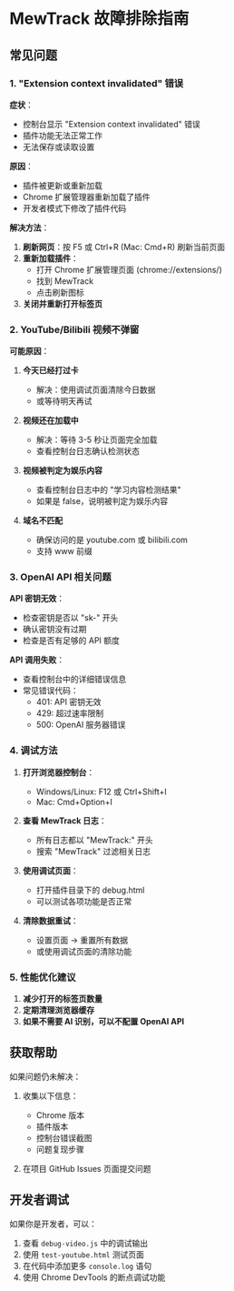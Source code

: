 # MewTrack 故障排除指南

## 常见问题

### 1. "Extension context invalidated" 错误

**症状**：
- 控制台显示 "Extension context invalidated" 错误
- 插件功能无法正常工作
- 无法保存或读取设置

**原因**：
- 插件被更新或重新加载
- Chrome 扩展管理器重新加载了插件
- 开发者模式下修改了插件代码

**解决方法**：
1. **刷新网页**：按 F5 或 Ctrl+R (Mac: Cmd+R) 刷新当前页面
2. **重新加载插件**：
   - 打开 Chrome 扩展管理页面 (chrome://extensions/)
   - 找到 MewTrack
   - 点击刷新图标
3. **关闭并重新打开标签页**

### 2. YouTube/Bilibili 视频不弹窗

**可能原因**：

1. **今天已经打过卡**
   - 解决：使用调试页面清除今日数据
   - 或等待明天再试

2. **视频还在加载中**
   - 解决：等待 3-5 秒让页面完全加载
   - 查看控制台日志确认检测状态

3. **视频被判定为娱乐内容**
   - 查看控制台日志中的 "学习内容检测结果"
   - 如果是 false，说明被判定为娱乐内容

4. **域名不匹配**
   - 确保访问的是 youtube.com 或 bilibili.com
   - 支持 www 前缀

### 3. OpenAI API 相关问题

**API 密钥无效**：
- 检查密钥是否以 "sk-" 开头
- 确认密钥没有过期
- 检查是否有足够的 API 额度

**API 调用失败**：
- 查看控制台中的详细错误信息
- 常见错误代码：
  - 401: API 密钥无效
  - 429: 超过速率限制
  - 500: OpenAI 服务器错误

### 4. 调试方法

1. **打开浏览器控制台**：
   - Windows/Linux: F12 或 Ctrl+Shift+I
   - Mac: Cmd+Option+I

2. **查看 MewTrack 日志**：
   - 所有日志都以 "MewTrack:" 开头
   - 搜索 "MewTrack" 过滤相关日志

3. **使用调试页面**：
   - 打开插件目录下的 debug.html
   - 可以测试各项功能是否正常

4. **清除数据重试**：
   - 设置页面 → 重置所有数据
   - 或使用调试页面的清除功能

### 5. 性能优化建议

1. **减少打开的标签页数量**
2. **定期清理浏览器缓存**
3. **如果不需要 AI 识别，可以不配置 OpenAI API**

## 获取帮助

如果问题仍未解决：

1. 收集以下信息：
   - Chrome 版本
   - 插件版本
   - 控制台错误截图
   - 问题复现步骤

2. 在项目 GitHub Issues 页面提交问题

## 开发者调试

如果你是开发者，可以：

1. 查看 `debug-video.js` 中的调试输出
2. 使用 `test-youtube.html` 测试页面
3. 在代码中添加更多 `console.log` 语句
4. 使用 Chrome DevTools 的断点调试功能
